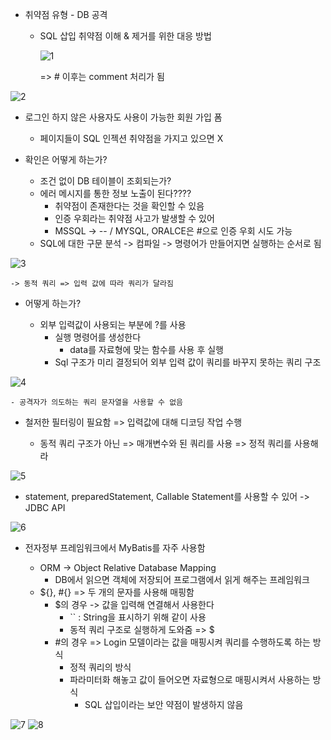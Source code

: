 - 취약점 유형 - DB 공격 
  
  - SQL 삽입 취약점 이해 & 제거를 위한 대응 방법
  
    ![1](https://user-images.githubusercontent.com/11308147/69630287-2f1d3600-1090-11ea-84b1-b122cd4d7200.PNG)
  
    => # 이후는 comment 처리가 됨 
  
![2](https://user-images.githubusercontent.com/11308147/69630288-2f1d3600-1090-11ea-8edd-ac6b406ef46d.PNG)
  
  - 로그인 하지 않은 사용자도 사용이 가능한 회원 가입 폼 
  
    - 페이지들이 SQL 인젝션 취약점을 가지고 있으면 X
  
  - 확인은 어떻게 하는가?
  
    - 조건 없이 DB 테이블이 조회되는가?
    - 에러 메시지를 통한 정보 노출이 된다????
      - 취약점이 존재한다는 것을 확인할 수 있음 
      - 인증 우회라는 취약점 사고가 발생할 수 있어
      - MSSQL -> -- / MYSQL, ORALCE은 #으로 인증 우회 시도 가능 
    - SQL에 대한 구문 분석 -> 컴파일 -> 명령어가 만들어지면 실행하는 순서로 됨
  
![3](https://user-images.githubusercontent.com/11308147/69630289-2f1d3600-1090-11ea-91a4-590d0908b466.PNG)
  
    -> 동적 쿼리 => 입력 값에 따라 쿼리가 달라짐
  
  - 어떻게 하는가?
  
    - 외부 입력값이 사용되는 부분에 ?를 사용
      - 실행 명령어를 생성한다 
        - data를 자료형에 맞는 함수를 사용 후 실행 
      - Sql 구조가 미리 결정되어 외부 입력 값이 쿼리를 바꾸지 못하는 쿼리 구조

![4](https://user-images.githubusercontent.com/11308147/69630292-2f1d3600-1090-11ea-84e2-cbfd8fdac3a6.PNG)
  
    - 공격자가 의도하는 쿼리 문자열을 사용할 수 없음 
  
  - 철저한 필터링이 필요함 => 입력값에 대해 디코딩 작업 수행 
  
    - 동적 쿼리 구조가 아닌 => 매개변수와 된 쿼리를 사용 => 정적 쿼리를 사용해라 
  

![5](https://user-images.githubusercontent.com/11308147/69630294-2fb5cc80-1090-11ea-8f75-5b35b86ac59d.PNG)
  
  - statement, preparedStatement, Callable Statement를 사용할 수 있어 -> JDBC API
  

![6](https://user-images.githubusercontent.com/11308147/69630296-2fb5cc80-1090-11ea-91f5-98275a700c54.PNG)
  
  - 전자정부 프레임워크에서 MyBatis를 자주 사용함 
  
    - ORM -> Object Relative Database Mapping
      - DB에서 읽으면 객체에 저장되어 프로그램에서 읽게 해주는 프레임워크
    - ${}, #{} => 두 개의 문자를 사용해 매핑함 
      - $의 경우 -> 값을 입력해 연결해서 사용한다
        - `` : String을 표시하기 위해 같이 사용 
        - 동적 쿼리 구조로 실행하게 도와줌 => $
      - #의 경우 => Login 모델이라는 값을 매핑시켜 쿼리를 수행하도록 하는 방식
        - 정적 쿼리의 방식 
        - 파라미터화 해놓고 값이 들어오면 자료형으로 매핑시켜서 사용하는 방식 
          - SQL 삽입이라는 보안 약점이 발생하지 않음
 
![7](https://user-images.githubusercontent.com/11308147/69630297-2fb5cc80-1090-11ea-8e9d-09a9d14b4145.PNG)
![8](https://user-images.githubusercontent.com/11308147/69630300-304e6300-1090-11ea-87a0-4f19d5bf7f72.PNG)








